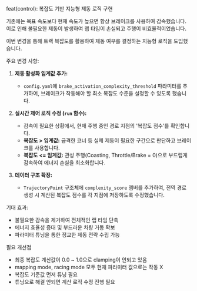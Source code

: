 feat(control): 복잡도 기반 지능형 제동 로직 구현

기존에는 목표 속도보다 현재 속도가 높으면 항상 브레이크를 사용하여 감속했습니다. 이로 인해 불필요한 제동이 발생하여 랩 타임이 손실되고 주행이 비효율적이었습니다.

이번 변경을 통해 트랙 복잡도를 활용하여 제동 여부를 결정하는 지능형 로직을 도입했습니다.

주요 변경 사항:

1.  **제동 활성화 임계값 추가:**
    * `config.yaml`에 `brake_activation_complexity_threshold` 파라미터를 추가하여, 브레이크가 작동해야 할 최소 복잡도 수준을 설정할 수 있도록 했습니다.

2.  **실시간 제어 로직 수정 (`run` 함수):**
    * 감속이 필요한 상황에서, 현재 주행 중인 경로 지점의 '복잡도 점수'를 확인합니다.
    * **복잡도 > 임계값:** 급격한 코너 등 실제 제동이 필요한 구간으로 판단하고 브레이크를 사용합니다.
    * **복잡도 <= 임계값:** 관성 주행(Coasting, Throttle/Brake = 0)으로 부드럽게 감속하여 에너지 손실을 최소화합니다.

3.  **데이터 구조 확장:**
    * `TrajectoryPoint` 구조체에 `complexity_score` 멤버를 추가하여, 전역 경로 생성 시 계산된 복잡도 점수를 각 지점에 저장하도록 수정했습니다.

기대 효과:

* 불필요한 감속을 제거하여 전체적인 랩 타임 단축
* 에너지 효율성 증대 및 부드러운 차량 거동 확보
* 파라미터 튜닝을 통한 정교한 제동 전략 수립 가능

필요 개선점
* 최종 복잡도 계산값이 0.0 ~ 1.0으로 clamping이 안되고 있음
* mapping mode, racing mode 모두 현재 파라미터 값으로는 작동 X
* 복잡도 기준값 먼저 튜닝 필요
* 튜닝으로 해결 안되면 계산 로직 수정 진행 필요
